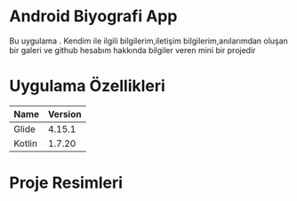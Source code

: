 # Android Biyografi App
<p>Bu uygulama . Kendim ile ilgili bilgilerim,iletişim bilgilerim,anılarımdan oluşan bir galeri ve github hesabım hakkında bilgiler veren mini bir projedir

# Uygulama Özellikleri

  Name      |      Version
 ------------- | ------------- 
 Glide         | 4.15.1        
 Kotlin        | 1.7.20        

</p>

# Proje Resimleri
  
 <p> 
  
  </p>
  
